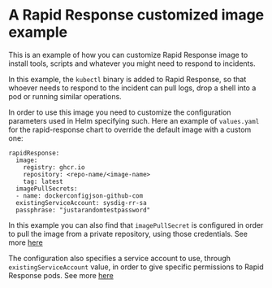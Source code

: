 # A Rapid Response customized image example
This is an example of how you can customize Rapid Response image to install tools, scripts and whatever you might need to respond to incidents.

In this example, the `kubectl` binary is added to Rapid Response, so that whoever needs to respond to the incident can pull logs, drop a shell into a pod or running similar operations.

In order to use this image you need to customize the configuration parameters used in Helm specifying such. Here an example of `values.yaml` for the rapid-response chart to override the default image with a custom one:
```
rapidResponse:
  image:
    registry: ghcr.io
    repository: <repo-name/<image-name>
    tag: latest
  imagePullSecrets:
  - name: dockerconfigjson-github-com
  existingServiceAccount: sysdig-rr-sa
  passphrase: "justarandomtestpassword"
```

In this example you can also find that `imagePullSecret` is configured in order to pull the image from a private repository, using those credentials. See more [here](https://charts.sysdig.com/charts/rapid-response/#customize-rapid-response-image)

The configuration also specifies a service account to use, through `existingServiceAccount` value, in order to give specific permissions to Rapid Response pods. See more [here](https://charts.sysdig.com/charts/rapid-response/#use-a-custom-serviceaccount)
